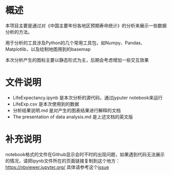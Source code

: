 # 概述

本项目主要是通过对《中国主要年份各地区预期寿命统计》的分析来展示一些数据分析的方法。

用于分析的工具涉及Python的几个常用工具包，如Numpy、Pandas、Matplotlib，以及绘制地图用到的basemap

本次分析产生的图标主要以静态形式为主，后期会考虑增加一些交互效果

# 文件说明

* LifeExpectancy.ipynb 是本次分析的源代码，通过jyputer notebook来运行
* LifeExp.csv 是本次使用到的数据
* 分析结果说明.md 是对产生的图表结果进行解释的文档
* The presentation of data analysis.md 是上述文档的英文版

# 补充说明
notebook格式的文件在Github显示会时不时的出现问题，如果遇到代码无法展示的情况，请把ipynb文件所在的页面链接复制到这个地方：https://nbviewer.jupyter.org/
具体请参考这个[issue](https://github.com/iurisegtovich/PyTherm-applied-thermodynamics/issues/11)
